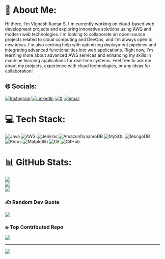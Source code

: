 # 💫 About Me:
Hi there, I'm Vignesh Kumar S. I'm currently working on cloud-based web development projects and exploring innovative solutions using AWS and modern web technologies. I'm looking to collaborate on open-source projects related to cloud computing and DevOps, and I'm always open to new ideas. I'm also seeking help with optimizing deployment pipelines and integrating advanced functionalities into web applications. Right now, I'm learning more about advanced AWS services and enhancing my skills in machine learning applications for real-time systems. Feel free to ask me about my projects, experience with cloud technologies, or any ideas for collaboration!


## 🌐 Socials:
[![Instagram](https://img.shields.io/badge/Instagram-%23E4405F.svg?logo=Instagram&logoColor=white)](https://instagram.com/_vicky_senthil_) [![LinkedIn](https://img.shields.io/badge/LinkedIn-%230077B5.svg?logo=linkedin&logoColor=white)](https://www.linkedin.com/in/vignesh-kumar-s-92a371250/) [![X](https://img.shields.io/badge/X-black.svg?logo=X&logoColor=white)](https://x.com/@VigneshKumar62033) [![email](https://img.shields.io/badge/Email-D14836?logo=gmail&logoColor=white)](mailto:srvigneshsteve@gmail.com) 

# 💻 Tech Stack:
![Java](https://img.shields.io/badge/java-%23ED8B00.svg?style=for-the-badge&logo=openjdk&logoColor=white) ![AWS](https://img.shields.io/badge/AWS-%23FF9900.svg?style=for-the-badge&logo=amazon-aws&logoColor=white) ![Jenkins](https://img.shields.io/badge/jenkins-%232C5263.svg?style=for-the-badge&logo=jenkins&logoColor=white) ![AmazonDynamoDB](https://img.shields.io/badge/Amazon%20DynamoDB-4053D6?style=for-the-badge&logo=Amazon%20DynamoDB&logoColor=white) ![MySQL](https://img.shields.io/badge/mysql-4479A1.svg?style=for-the-badge&logo=mysql&logoColor=white) ![MongoDB](https://img.shields.io/badge/MongoDB-%234ea94b.svg?style=for-the-badge&logo=mongodb&logoColor=white) ![Keras](https://img.shields.io/badge/Keras-%23D00000.svg?style=for-the-badge&logo=Keras&logoColor=white) ![Matplotlib](https://img.shields.io/badge/Matplotlib-%23ffffff.svg?style=for-the-badge&logo=Matplotlib&logoColor=black) ![Git](https://img.shields.io/badge/git-%23F05033.svg?style=for-the-badge&logo=git&logoColor=white) ![GitHub](https://img.shields.io/badge/github-%23121011.svg?style=for-the-badge&logo=github&logoColor=white)
# 📊 GitHub Stats:
![](https://github-readme-stats.vercel.app/api?username=Vicky282004&theme=dark&hide_border=false&include_all_commits=false&count_private=false)<br/>
![](https://nirzak-streak-stats.vercel.app/?user=Vicky282004&theme=dark&hide_border=false)<br/>
![](https://github-readme-stats.vercel.app/api/top-langs/?username=Vicky282004&theme=dark&hide_border=false&include_all_commits=false&count_private=false&layout=compact)

### ✍️ Random Dev Quote
![](https://quotes-github-readme.vercel.app/api?type=horizontal&theme=radical)

### 🔝 Top Contributed Repo
![](https://github-contributor-stats.vercel.app/api?username=Vicky282004&limit=5&theme=dark&combine_all_yearly_contributions=true)

---
[![](https://visitcount.itsvg.in/api?id=Vicky282004&icon=0&color=0)](https://visitcount.itsvg.in)

<!-- Proudly created with GPRM ( https://gprm.itsvg.in ) -->

